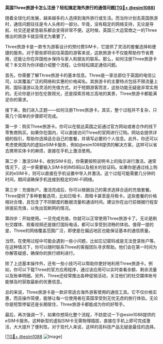 **英国Three旅游卡怎么注册？轻松搞定海外旅行的通信问题[[TG💪+ @esim1088](https://t.me/s/esim1088)]**

随着全球化的发展，越来越多的人选择到海外旅行或生活。而当你计划去英国旅游时，通信问题往往是令人头疼的一部分。毕竟，没有稳定的网络支持，无论是导航、社交还是紧急联系都会变得非常不便。这时候，英国三大运营商之一的Three推出的旅游卡就显得尤为重要了。

Three旅游卡是一款专为游客设计的预付费SIM卡，它提供了灵活的套餐选择和便捷的服务。对于那些即将前往英国的游客来说，这款旅游卡不仅能帮助你节省费用，还能让你在异国他乡保持与家人和朋友的联系。那么，如何注册Three旅游卡呢？本文将为你详细介绍整个流程，让你轻松搞定通信问题。

首先，你需要了解Three旅游卡的基本信息。Three是一家总部位于英国的电信公司，以其覆盖广泛的网络和实惠的价格闻名。其旅游卡的主要特点包括不限流量上网、国际漫游以及灵活的充值方式。对于短期游客而言，这些功能无疑是非常实用的。无论你是计划在伦敦观光，还是探索苏格兰高地的美景，Three旅游卡都能满足你的需求。

接下来，我们进入正题——如何注册Three旅游卡。其实，整个过程并不复杂，只需几个简单的步骤即可完成。

第一步：购买Three旅游卡。你可以在抵达英国之前通过官方网站或者合作的线下零售商购买。如果你在国内，可以直接访问Three的官网进行订购。网站会提供详细的指引，帮助你选择适合自己的套餐，并填写必要的个人信息。此外，你还可以考虑使用国内的虚拟eSIM卡服务，例如@esim1088提供的解决方案，这样可以省去携带实体卡的麻烦，直接在手机上激活使用。

第二步：激活SIM卡。收到SIM卡后，你需要按照说明书上的指示进行激活。通常情况下，这一步需要输入SIM卡的IMSI码以及相关的验证码。如果你是通过线上购买的eSIM卡，则可以直接在手机设置中导入并激活。这个过程可能需要几分钟的时间，期间请确保手机连接到稳定的Wi-Fi网络。

第三步：充值账户。激活完成后，你可以根据自己的需求选择合适的充值套餐。Three提供了多种套餐选项，比如日租卡、周租卡甚至是月租卡。这些套餐的价格相对合理，且包含了不同额度的数据流量和通话时间。建议你在出行前根据行程安排提前充值，以免出现断网的情况。

第四步：开始使用。一旦完成充值，你就可以正常使用Three旅游卡了。无论是刷社交媒体、观看视频还是拨打国际电话，都可以享受到流畅的体验。值得一提的是，Three的网络覆盖范围广泛，即使是在偏远地区也能保证基本的通信质量。

当然，在使用过程中可能会遇到一些小问题，比如忘记密码或是无法登录账户等。在这种情况下，你可以随时联系Three的客服团队寻求帮助。他们会在第一时间为你解答疑惑，确保你的旅行顺利进行。

除了上述基本操作外，还有一些小技巧可以帮助你更好地利用Three旅游卡。例如，你可以下载Three的官方应用程序，通过该应用可以实时查看余额、剩余流量以及账单明细。另外，Three还经常推出各种促销活动，关注他们的社交媒体账号能够及时获取最新的优惠信息。

总的来说，Three旅游卡是一款非常适合海外游客使用的通信工具。它不仅价格实惠，而且操作简便，能够让每一位使用者在英国享受到无忧无虑的旅行体验。无论你是短暂停留还是长期居住，Three旅游卡都能成为你的好帮手。

最后，再次强调一下，如果你想简化整个流程，不妨尝试一下@esim1088提供的eSIM卡服务。这种新型的虚拟SIM卡无需物理插拔，直接在手机上即可完成激活，大大提升了便利性。对于现代人来说，这样的高科技产品无疑是最佳的选择。

[[TG💪+ @esim1088](https://t.me/s/esim1088) ![Image](https://i.postimg.cc/4NQfJmqS/Snipaste-2025-05-13-00-14-12.png)]